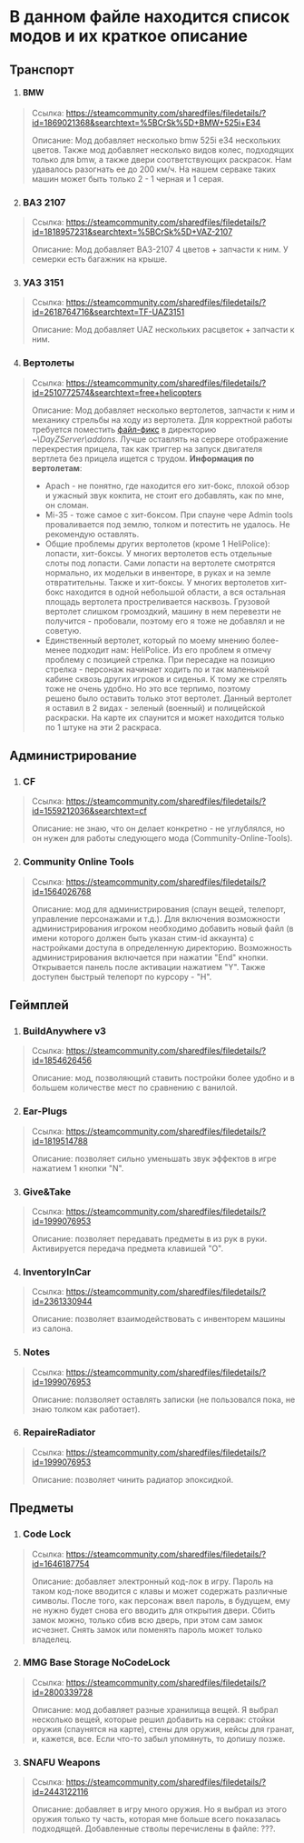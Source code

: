 В данном файле находится список модов  и их краткое описание
==
Транспорт
--
1. #### BMW ####
> Ссылка: https://steamcommunity.com/sharedfiles/filedetails/?id=1869021368&searchtext=%5BCrSk%5D+BMW+525i+E34
>
> Описание: Мод добавляет несколько bmw 525i e34 нескольких цветов. Также мод добавляет несколько видов колес, подходящих только для bmw, а также двери 
> соответствующих раскрасок. Нам удавалось разогнать ее до 200 км/ч. На нашем серваке таких машин может быть только 2 - 1 черная и 1 серая.

2. ### ВАЗ 2107 ###
> Ссылка: https://steamcommunity.com/sharedfiles/filedetails/?id=1818957231&searchtext=%5BCrSk%5D+VAZ-2107
> 
> Описание: Мод добавляет ВАЗ-2107 4 цветов + запчасти к ним. У семерки есть багажник на крыше.

3. ### УАЗ 3151 ###
> Ссылка: https://steamcommunity.com/sharedfiles/filedetails/?id=2618764716&searchtext=TF-UAZ3151
> 
> Описание: Мод добавляет UAZ нескольких расцветок + запчасти к ним.

4. ### Вертолеты ###
> Ссылка: https://steamcommunity.com/sharedfiles/filedetails/?id=2510772574&searchtext=free+helicopters
> 
> Описание: Мод добавляет несколько вертолетов, запчасти к ним и механику стрельбы на ходу из вертолета. 
> Для корректной работы требуется поместить [файл-фикс](https://github.com/IIPuBeT-AHgpeu/DayzServerSettings/blob/main/src/HelicopterSIBMod_SERVER.pbo) в директорию 
> _~\DayZServer\addons_. 
> Лучше оставлять на сервере отображение перекрестия прицела, так как триггер на запуск двигателя вертлета без прицела ищется с трудом.
> __Информация по вертолетам__: 
> - Apach - не понятно, где находится его хит-бокс, плохой обзор и ужасный звук кокпита, не стоит его добавлять, как по мне, он сломан.
> - Mi-35 - тоже самое с хит-боксом. При спауне чере Admin tools проваливается под землю, толком и потестить не удалось. Не рекомендую оставлять.
> - Общие проблемы других вертолетов (кроме 1 HeliPolice): лопасти, хит-боксы. У многих вертолетов есть отдельные слоты под лопасти. Сами лопасти на 
> вертолете смотрятся нормально, их модельки в инвенторе, в руках и на земле отвратительны. Также и хит-боксы. У многих вертолетов хит-бокс находится в одной
> небольшой области, а вся остальная площадь вертолета простреливается насквозь. Грузовой вертолет слишком громоздкий, машину в нем перевезти не получится - пробовали, 
> поэтому его я тоже не добавлял и не советую.
> - Единственный вертолет, который по моему мнению более-менее подходит нам: HeliPolice. Из его проблем я отмечу проблему с позицией стрелка. При пересадке на позицию 
> стрелка - персонаж начинает ходить по и так маленькой кабине сквозь других игроков и сиденья. К тому же стрелять тоже не очень удобно. Но это все терпимо, поэтому  
> решено было оставить только этот вертолет. Данный вертолет я оставил в 2 видах - зеленый (военный) и полицейской раскраски. На карте их спаунится и может находится
> только по 1 штуке на эти 2 раскраса.

Администрирование
--
1. ### CF ###
> Ссылка: https://steamcommunity.com/sharedfiles/filedetails/?id=1559212036&searchtext=cf
> 
> Описание: не знаю, что он делает конкретно - не углублялся, но он нужен для работы следующего мода (Community-Online-Tools).
2. ### Community Online Tools ###
> Ссылка: https://steamcommunity.com/sharedfiles/filedetails/?id=1564026768
> 
> Описание: мод для администрирования (спаун вещей, телепорт, управление персонажами и т.д.). Для включения возможности администрирования игроком необходимо добавить новый файл (в имени которого должен быть указан стим-id аккаунта) с настройками доступа в определенную директорию. Возможность администрирования включается при нажатии "End" кнопки. Открывается панель после активации нажатием "Y". Также доступен быстрый телепорт по курсору - "H".

Геймплей
--
1. ### BuildAnywhere v3 ###
> Ссылка: https://steamcommunity.com/sharedfiles/filedetails/?id=1854626456
> 
> Описание: мод, позволяющий ставить постройки более удобно и в большем количестве мест по сравнению с ванилой. 
2. ### Ear-Plugs ###
> Ссылка: https://steamcommunity.com/sharedfiles/filedetails/?id=1819514788
> 
> Описание: позволяет сильно уменьшать звук эффектов в игре нажатием 1 кнопки "N".
3. ### Give&Take ###
> Ссылка: https://steamcommunity.com/sharedfiles/filedetails/?id=1999076953
> 
> Описание: позволяет передавать предметы в из рук в руки. Активируется передача предмета клавишей "O".
4. ### InventoryInCar ###
> Ссылка: https://steamcommunity.com/sharedfiles/filedetails/?id=2361330944
> 
> Описание: позволяет взаимодействовать с инвенторем машины из салона.
5. ### Notes ###
> Ссылка: https://steamcommunity.com/sharedfiles/filedetails/?id=1999076953
> 
> Описание: ползволяет оставлять записки (не пользовался пока, не знаю толком как работает).
6. ### RepaireRadiator ###
> Ссылка: https://steamcommunity.com/sharedfiles/filedetails/?id=1999076953
> 
> Описание: позволяет чинить радиатор эпоксидкой.

Предметы
--
1. ### Code Lock ###
> Ссылка: https://steamcommunity.com/sharedfiles/filedetails/?id=1646187754
> 
> Описание: добавляет электронный код-лок в игру. Пароль на таком код-локе вводится с клавы и может содержать различные символы. После того, как персонаж ввел пароль, в будущем, ему не нужно будет снова его вводить для открытия двери. Сбить замок можно, только сбив всю дверь, при этом сам замок исчезнет. Снять замок или поменять пароль может только владелец.
2. ### MMG Base Storage NoCodeLock ###
> Ссылка: https://steamcommunity.com/sharedfiles/filedetails/?id=2800339728
> 
> Описание: мод добавляет разные хранилища вещей. Я выбрал несколько вещей, которые решил добавить на сервак: стойки оружия (спаунятся на карте), стены для оружия, кейсы для гранат, и, кажется, все. Если что-то забыл упомянуть, то допишу позже.
3. ### SNAFU Weapons ###
> Ссылка: https://steamcommunity.com/sharedfiles/filedetails/?id=2443122116
> 
> Описание: добавляет в игру много оружия. Но я выбрал из этого оружия только ту часть, которая мне больше всего показалась подходящей. Добавленные стволы перечислены в файле: ???.
